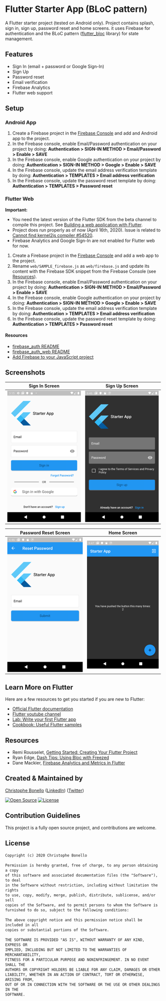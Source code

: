 # Flutter Starter App (BLoC pattern)

A Flutter starter project (tested on Android only). Project contains splash, sign in, sign up, password reset and home screens.
it uses Firebase for authentication and the BLoC pattern ([flutter_bloc](https://pub.dev/packages/flutter_bloc) library) for state management.

## Features

- Sign In (email + password or Google Sign-In)
- Sign Up
- Password reset
- Email verification
- Firebase Analytics
- Flutter web support

## Setup

### Android App

1. Create a Firebase project in the [Firebase Console](https://console.firebase.google.com) and add and Android app to the project.
1. In the Firebase console, enable Email/Password authentication on your project by doing: **Authentication > SIGN-IN METHOD > Email/Password > Enable > SAVE**
1. In the Firebase console, enable Google authentication on your project by doing: **Authentication > SIGN-IN METHOD > Google > Enable > SAVE**
1. In the Firebase console, update the email address verification template by doing: **Authentication > TEMPLATES > Email address verification**
1. In the Firebase console, update the password reset template by doing: **Authentication > TEMPLATES > Password reset**

### Flutter Web

**Important:**
- You need the latest version of the Flutter SDK from the beta channel to compile this project. See
[Building a web application with Flutter](https://flutter.dev/docs/get-started/web).
- Project does run properly as of now (April 16th, 2020). Issue is related to [Cannot find kernel2js compiler #54520](https://github.com/flutter/flutter/issues/54520).
- Firebase Analytics and Google Sign-In are not enabled for Flutter web for now.

1. Create a Firebase project in the [Firebase Console](https://console.firebase.google.com) and add a web app to the project.
1. Rename ```web/SAMPLE_firebase.js``` as ```web/firebase.js``` and update its content with the Firebase SDK snippet
from the Firebase Console (see [Resources](#Resources)).
1. In the Firebase console, enable Email/Password authentication on your project by doing: **Authentication > SIGN-IN METHOD > Email/Password > Enable > SAVE**
1. In the Firebase console, enable Google authentication on your project by doing: **Authentication > SIGN-IN METHOD > Google > Enable > SAVE**
1. In the Firebase console, update the email address verification template by doing: **Authentication > TEMPLATES > Email address verification**
1. In the Firebase console, update the password reset template by doing: **Authentication > TEMPLATES > Password reset**
<!-- 1. Follow the instructions from [google_sign_in_web README](https://pub.dev/packages/google_sign_in_web) and include your OAuth ID to ```web/index.html```. -->

#### Resources

- [firebase_auth README](https://pub.dev/packages/firebase_auth)
- [firebase_auth_web README](https://github.com/FirebaseExtended/flutterfire/blob/master/packages/firebase_auth/firebase_auth_web/README.md)
- [Add Firebase to your JavaScript project](https://firebase.google.com/docs/web/setup#from-the-cdn)
<!-- - [google_sign_in_web README](https://pub.dev/packages/google_sign_in_web) -->

## Screenshots

Sign In Screen | Sign Up Screen
--- | ---
![Sign In Screen](/screenshots/signin_screen_light.png?raw=true "Sign In Screen") | ![Sign Up Screen](/screenshots/signup_screen_dark.png?raw=true "Sign Up Screen")

Password Reset Screen | Home Screen
--- | ---
![Sign In Screen](/screenshots/password_reset_screen_light.png?raw=true "Sign In Screen") | ![Sign Up Screen](/screenshots/home_screen_dark.png?raw=true "Sign Up Screen")

## Learn More on Flutter

Here are a few resources to get you started if you are new to Flutter:

- [Official Flutter documentation](https://flutter.dev/docs)
- [Flutter youtube channel](https://www.youtube.com/channel/UCwXdFgeE9KYzlDdR7TG9cMw)
- [Lab: Write your first Flutter app](https://flutter.io/docs/get-started/codelab)
- [Cookbook: Useful Flutter samples](https://flutter.io/docs/cookbook)

## Resources

- Remi Rousselet, [Getting Started: Creating Your Flutter Project](https://dash-overflow.net/articles/getting_started/)
- Ryan Edge, [Dash Tips: Using Bloc with Freezed](https://chimon.hashnode.dev/dash-tips-using-bloc-with-freezed-ck8s5s89000mnhps1zf62m14n)
- Dane Mackier, [Firebase Analytics and Metrics in Flutter](https://www.filledstacks.com/post/firebase-analytics-and-metrics-in-flutter/)

## Created & Maintained by

[Christophe Bonello](https://github.com/cbonello)
([LinkedIn](https://www.linkedin.com/in/christophe-bonello))
([Twitter](https://twitter.com/chbonello))

[![Open Source](https://badges.frapsoft.com/os/v1/open-source.svg?v=102)](https://opensource.org/licenses/MIT)
[![License](https://img.shields.io/badge/license-MIT-purple)](https://github.com/cbonello/amiidex/blob/master/LICENSE)

## Contribution Guidelines

This project is a fully open source project, and contributions are welcome.

## License

```
Copyright (c) 2020 Christophe Bonello

Permission is hereby granted, free of charge, to any person obtaining a copy
of this software and associated documentation files (the "Software"), to deal
in the Software without restriction, including without limitation the rights
to use, copy, modify, merge, publish, distribute, sublicense, and/or sell
copies of the Software, and to permit persons to whom the Software is
furnished to do so, subject to the following conditions:

The above copyright notice and this permission notice shall be included in all
copies or substantial portions of the Software.

THE SOFTWARE IS PROVIDED "AS IS", WITHOUT WARRANTY OF ANY KIND, EXPRESS OR
IMPLIED, INCLUDING BUT NOT LIMITED TO THE WARRANTIES OF MERCHANTABILITY,
FITNESS FOR A PARTICULAR PURPOSE AND NONINFRINGEMENT. IN NO EVENT SHALL THE
AUTHORS OR COPYRIGHT HOLDERS BE LIABLE FOR ANY CLAIM, DAMAGES OR OTHER
LIABILITY, WHETHER IN AN ACTION OF CONTRACT, TORT OR OTHERWISE, ARISING FROM,
OUT OF OR IN CONNECTION WITH THE SOFTWARE OR THE USE OR OTHER DEALINGS IN THE
SOFTWARE.
```